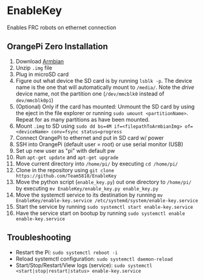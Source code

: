 # EnableKey
Enables FRC robots on ethernet connection

## OrangePi Zero Installation
1. Download [Armbian](https://dl.armbian.com/orangepizero/Ubuntu_bionic_next.7z)
2. Unzip `.img` file
3. Plug in microSD card
4. Figure out what device the SD card is by running `lsblk -p`. The device name is the one that will automatically mount to `/media/`. Note the *drive* device name, not the partition one (`/dev/mmcblk0` instead of `dev/mmcblk0p1`)
5. (Optional) Only if the card has mounted: Unmount the SD card by using the eject in the file explorer or running `sudo umount <partitionName>`. Repeat for as many partitions as have been mounted.
6. Mount `.img` to SD using `sudo dd bs=4M if=<filepathToArmbianImg> of=<deviceName> conv=fsync status=progress`
7. Connect OrangePi to ethernet and put in SD card w/ power
8. SSH into OrangePi (default user = root) or use serial monitor (USB)
9. Set up new user as "pi" with default pw
10. Run `apt-get update` and `apt-get upgrade`
11. Move current directory into `/home/pi/` by executing `cd /home/pi/`
12. Clone in the repository using `git clone https://github.com/Team5818/EnableKey`
13. Move the python script (`enable_key.py`) out one directory to `/home/pi/` by executing `mv EnableKey/enable_key.py enable_key.py`
14. Move the systemctl service to its destination by running `mv EnableKey/enable-key.service /etc/systemd/system/enable-key.service`
15. Start the service by running `sudo systemctl start enable-key.service`
16. Have the service start on bootup by running `sudo systemctl enable enable-key.service`

## Troubleshooting
* Restart the Pi: `sudo systemctl reboot -i`
* Reload systemctl configuration: `sudo systemctl daemon-reload`
* Start/Stop/Restart/View logs (service): `sudo systemctl <start|stop|restart|status> enable-key.service`
